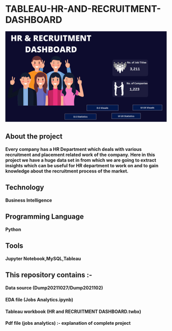 # TABLEAU-HR-AND-RECRUITMENT-DASHBOARD
![Alt text](https://github.com/NikhilBarjatia/TABLEAU-HR-AND-RECRUITMENT-DASHBOARD/blob/main/dashboard%20view.png?raw=true "Optional Title")

## About the project
#### Every company has a HR Department which deals with various recruitment and placement related work of the company. Here in this project we have a huge data set in from which we are going to extract insights which can be useful for HR department to work on and to gain knowledge about the recruitment process of the market.

## Technology
#### Business Intelligence
## Programming Language 
#### Python 
## Tools
#### Jupyter Notebook,MySQL,Tableau


## This repository contains :- 
#### Data source (Dump20211027/Dump2021102)
#### EDA file (Jobs Analytics.ipynb)
#### Tableau workbook (HR and RECRUITMENT DASHBOARD.twbx) 
#### Pdf file (jobs analytics) :- explanation of complete project
